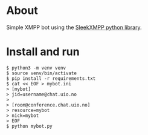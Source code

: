 About
=====

Simple XMPP bot using the [SleekXMPP python library](http://sleekxmpp.com/).

Install and run
===============

    $ python3 -m venv venv
    $ source venv/bin/activate
    $ pip install -r requirements.txt
    $ cat << EOF > mybot.ini
    > [mybot]
    > jid=username@chat.uio.no
    >
    > [room@conference.chat.uio.no]
    > resource=mybot
    > nick=mybot
    > EOF
    $ python mybot.py
